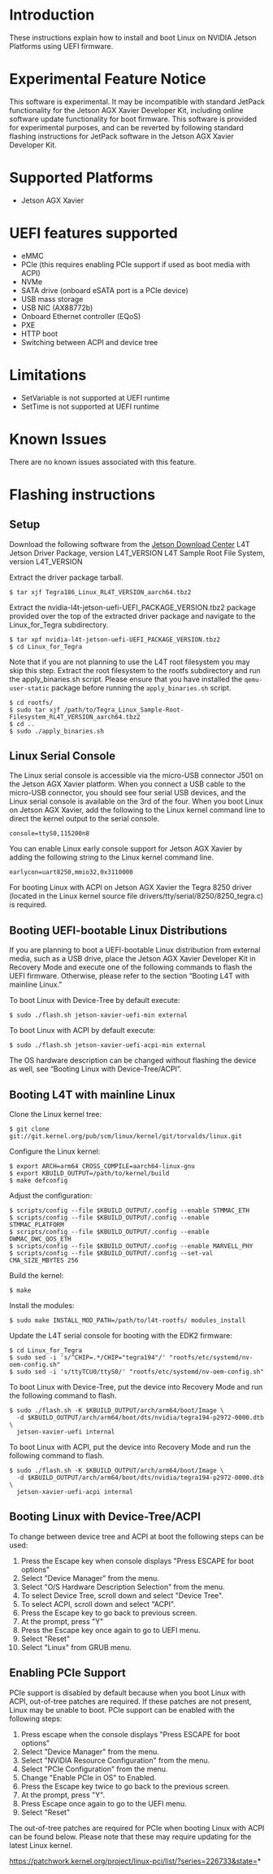 # Introduction

These instructions explain how to install and boot Linux on NVIDIA Jetson
Platforms using UEFI firmware.

# Experimental Feature Notice

This software is experimental. It may be incompatible with standard JetPack
functionality for the Jetson AGX Xavier Developer Kit, including online software
update functionality for boot firmware. This software is provided for
experimental purposes, and can be reverted by following standard flashing
instructions for JetPack software in the Jetson AGX Xavier Developer Kit.

# Supported Platforms
- Jetson AGX Xavier

# UEFI features supported
- eMMC
- PCIe (this requires enabling PCIe support if used as boot media with ACPI)
- NVMe
- SATA drive (onboard eSATA port is a PCIe device)
- USB mass storage
- USB NIC (AX88772b)
- Onboard Ethernet controller (EQoS)
- PXE
- HTTP boot
- Switching between ACPI and device tree

# Limitations
- SetVariable is not supported at UEFI runtime
- SetTime is not supported at UEFI runtime

# Known Issues

There are no known issues associated with this feature.

# Flashing instructions
## Setup

Download the following software from the [Jetson Download Center](https://developer.nvidia.com/embedded/downloads)
        L4T Jetson Driver Package, version L4T_VERSION
        L4T Sample Root File System, version L4T_VERSION

Extract the driver package tarball.

    $ tar xjf Tegra186_Linux_RL4T_VERSION_aarch64.tbz2

Extract the nvidia-l4t-jetson-uefi-UEFI_PACKAGE_VERSION.tbz2 package provided
over the top of the extracted driver package and navigate to the Linux_for_Tegra
subdirectory.

    $ tar xpf nvidia-l4t-jetson-uefi-UEFI_PACKAGE_VERSION.tbz2
    $ cd Linux_for_Tegra

Note that if you are not planning to use the L4T root filesystem you may skip
this step. Extract the root filesystem to the rootfs subdirectory and run the
apply_binaries.sh script. Please ensure that you have installed the
`qemu-user-static` package before running the `apply_binaries.sh` script.

    $ cd rootfs/
    $ sudo tar xjf /path/to/Tegra_Linux_Sample-Root-Filesystem_RL4T_VERSION_aarch64.tbz2
    $ cd ..
    $ sudo ./apply_binaries.sh


## Linux Serial Console

The Linux serial console is accessible via the micro-USB connector J501 on the
Jetson AGX Xavier platform. When you connect a USB cable to the micro-USB
connector, you should see four serial USB devices, and the Linux serial console
is available on the 3rd of the four. When you boot Linux on Jetson AGX Xavier,
add the following to the Linux kernel command line to direct the kernel output
to the serial console.

    console=ttyS0,115200n8

You can enable Linux early console support for Jetson AGX Xavier by adding the
following string to the Linux kernel command line.

    earlycon=uart8250,mmio32,0x3110000

For booting Linux with ACPI on Jetson AGX Xavier the Tegra 8250 driver (located
in the Linux kernel source file drivers/tty/serial/8250/8250_tegra.c) is
required.


## Booting UEFI-bootable Linux Distributions

If you are planning to boot a UEFI-bootable Linux distribution from external
media, such as a USB drive, place the Jetson AGX Xavier Developer Kit in
Recovery Mode and execute one of the following commands to flash the UEFI
firmware. Otherwise, please refer to the section “Booting L4T with mainline
Linux."

To boot Linux with Device-Tree by default execute:

    $ sudo ./flash.sh jetson-xavier-uefi-min external

To boot Linux with ACPI by default execute:

    $ sudo ./flash.sh jetson-xavier-uefi-acpi-min external

The OS hardware description can be changed without flashing the device as well,
see “Booting Linux with Device-Tree/ACPI”.


## Booting L4T with mainline Linux

Clone the Linux kernel tree:

    $ git clone git://git.kernel.org/pub/scm/linux/kernel/git/torvalds/linux.git

Configure the Linux kernel:

    $ export ARCH=arm64 CROSS_COMPILE=aarch64-linux-gnu
    $ export KBUILD_OUTPUT=/path/to/kernel/build
    $ make defconfig

Adjust the configuration:

    $ scripts/config --file $KBUILD_OUTPUT/.config --enable STMMAC_ETH
    $ scripts/config --file $KBUILD_OUTPUT/.config --enable STMMAC_PLATFORM
    $ scripts/config --file $KBUILD_OUTPUT/.config --enable DWMAC_DWC_QOS_ETH
    $ scripts/config --file $KBUILD_OUTPUT/.config --enable MARVELL_PHY
    $ scripts/config --file $KBUILD_OUTPUT/.config --set-val CMA_SIZE_MBYTES 256

Build the kernel:

    $ make

Install the modules:

    $ sudo make INSTALL_MOD_PATH=/path/to/l4t-rootfs/ modules_install

Update the L4T serial console for booting with the EDK2 firmware:

    $ cd Linux_for_Tegra
    $ sudo sed -i 's/^CHIP=.*/CHIP="tegra194"/' "rootfs/etc/systemd/nv-oem-config.sh"
    $ sudo sed -i 's/ttyTCU0/ttyS0/' "rootfs/etc/systemd/nv-oem-config.sh"

To boot Linux with Device-Tree, put the device into Recovery Mode and run the
following command to flash.

    $ sudo ./flash.sh -K $KBUILD_OUTPUT/arch/arm64/boot/Image \
      -d $KBUILD_OUTPUT/arch/arm64/boot/dts/nvidia/tegra194-p2972-0000.dtb \
      jetson-xavier-uefi internal

To boot Linux with ACPI, put the device into Recovery Mode and run the
following command to flash.

    $ sudo ./flash.sh -K $KBUILD_OUTPUT/arch/arm64/boot/Image \
      -d $KBUILD_OUTPUT/arch/arm64/boot/dts/nvidia/tegra194-p2972-0000.dtb \
      jetson-xavier-uefi-acpi internal


## Booting Linux with Device-Tree/ACPI

To change between device tree and ACPI at boot the following steps can be used:

1. Press the Escape key when console displays "Press ESCAPE for boot options"
1. Select "Device Manager" from the menu.
1. Select "O/S Hardware Description Selection" from the menu.
1. To select Device Tree, scroll down and select "Device Tree".
1. To select ACPI, scroll down and select "ACPI".
1. Press the Escape key to go back to previous screen.
1. At the prompt, press "Y"
1. Press the Escape key once again to go to UEFI menu.
1. Select "Reset"
1. Select "Linux" from GRUB menu.


## Enabling PCIe Support

PCIe support is disabled by default because when you boot Linux with ACPI,
out-of-tree patches are required. If these patches are not present, Linux may be
unable to boot. PCIe support can be enabled with the following steps:

1. Press escape when the console displays "Press ESCAPE for boot options"
1. Select "Device Manager" from the menu.
1. Select "NVIDIA Resource Configuration" from the menu.
1. Select "PCIe Configuration" from the menu.
1. Change "Enable PCIe in OS" to Enabled.
1. Press the Escape key twice to go back to the previous screen.
1. At the prompt, press "Y".
1. Press Escape once again to go to the UEFI menu.
1. Select "Reset"

The out-of-tree patches are required for PCIe when booting Linux with ACPI can
be found below. Please note that these may require updating for the latest Linux
kernel.

https://patchwork.kernel.org/project/linux-pci/list/?series=226733&state=*
